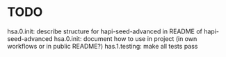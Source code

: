 TODO
===============================================================================
hsa.0.init: describe structure for hapi-seed-advanced in README of hapi-seed-advanced
hsa.0.init: document how to use in project (in own workflows or in public README?)
has.1.testing: make all tests pass
